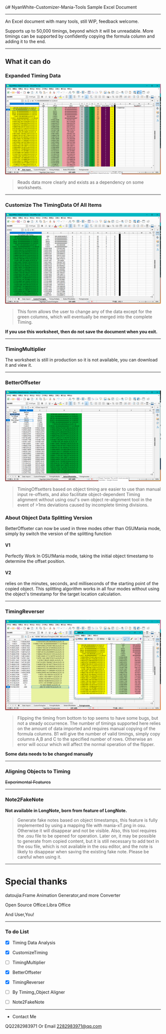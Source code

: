 ú# NyanWhite-Customizer-Mania-Tools
Sample Excel Document

---

An Excel document with many tools, still WIP, feedback welcome.

Supports up to 50,000 timings, beyond which it will be unreadable. More timings can be supported by confidently copying the formula column and adding it to the end.

---

## What it can do

### Expanded Timing Data

![image-20221120132806212](1.png)

> Reads data more clearly and exists as a dependency on some worksheets.

---

### Customize The TimingData Of All Items

![image-20221120133045504](2.png)

> This form allows the user to change any of the data except for the green columns, which will eventually be merged into the complete Timing.

**If you use this worksheet, then do not save the document when you exit.**

---

### TimingMultiplier

The worksheet is still in production so it is not available, you can download it and view it.

---

### BetterOffseter

![image-20221120133831353](3.png)

> TimingOffsetters based on object timing are easier to use than manual input re-offsets, and also facilitate object-dependent Timing alignment without using osu!'s own object re-alignment tool in the event of >1ms deviations caused by incomplete timing divisions.

### About Object Data Splitting Version

BetterOffseter can now be used in three modes other than OSUMania mode, simply by switch the version of the splitting function

#### V1

Perfectly Work In OSU!Mania mode, taking the initial object timestamp to determine the offset position.

#### V2

relies on the minutes, seconds, and milliseconds of the starting point of the copied object. This splitting algorithm works in all four modes without using the object's timestamp for the target location calculation.

---

### TimingReverser

![image-20221120134541400](4.png)

> Flipping the timing from bottom to top seems to have some bugs, but not a steady occurrence. The number of timings supported here relies on the amount of data imported and requires manual copying of the formula columns. B1 will give the number of valid timings, simply copy columns A,B and C to the specified number of rows. Otherwise an error will occur which will affect the normal operation of the flipper.

**Some data needs to be changed manually**

---

### Aligning Objects to Timing

~~Experimental Features~~

---

### Note2FakeNote

**Not available in LongNote, born from feature of LongNote.**

> Generate fake notes based on object timestamps, this feature is fully implemented by using a mapping file with mania-xT.png in osu. Otherwise it will disappear and not be visible. Also, this tool requires the .osu file to be opened for operation. Later on, it may be possible to generate from copied content, but it is still necessary to add text in the osu file, which is not available in the osu editor, and the note is likely to disappear when saving the existing fake note. Please be careful when using it.

---

# Special thanks

datoujia:Frame Animation Generator,and more Converter

Open Source Office:Libra Office

And User,You!

---

### To do List

- [x] Timing Data Analysis

- [x] CustomizeTiming

- [ ] TimingMultiplier

- [x] BetterOffseter

- [x] TimingReverser

- [ ] By Timimg_Object Aligner

- [ ] Note2FakeNote

---

- Contact Me

QQ2282983971 Or Email 2282983971@qq.com
